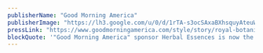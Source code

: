 ```yaml
---
publisherName: "Good Morning America"
publisherImage: "https://lh3.google.com/u/0/d/1rTA-s3ocSAxaBXhsquyAteuWiP-IHsE8"
pressLink: "https://www.goodmorningamerica.com/style/story/royal-botanic-gardens-kew-creating-natural-beauty-products-55246426"
blockQuote: '"Good Morning America" sponsor Herbal Essences is now the first global hair care brand to be endorsed by Kew."'
---
```

